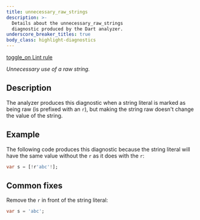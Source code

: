 ```yaml
---
title: unnecessary_raw_strings
description: >-
  Details about the unnecessary_raw_strings
  diagnostic produced by the Dart analyzer.
underscore_breaker_titles: true
body_class: highlight-diagnostics
---
```


<div class="tags">
  <a class="tag-label"
      href="/tools/linter-rules/unnecessary_raw_strings"
      title="Learn about the lint rule that enables this diagnostic."
      aria-label="Learn about the lint rule that enables this diagnostic."
      target="_blank">
    <span class="material-symbols" aria-hidden="true">toggle_on</span>
    <span>Lint rule</span>
  </a>
</div>

_Unnecessary use of a raw string._

## Description

The analyzer produces this diagnostic when a string literal is marked as
being raw (is prefixed with an `r`), but making the string raw doesn't
change the value of the string.

## Example

The following code produces this diagnostic because the string literal
will have the same value without the `r` as it does with the `r`:

```dart
var s = [!r'abc'!];
```

## Common fixes

Remove the `r` in front of the string literal:

```dart
var s = 'abc';
```
